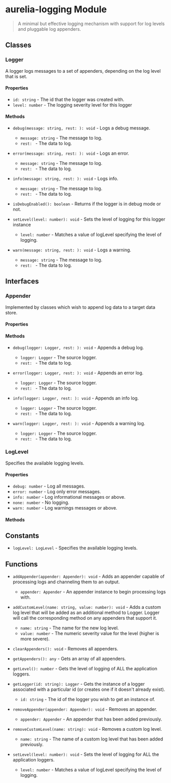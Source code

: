 # aurelia-logging Module

> A minimal but effective logging mechanism with support for log levels and pluggable log appenders.

## Classes


### Logger

A logger logs messages to a set of appenders, depending on the log level that is set.

#### Properties

* `id: string` - The id that the logger was created with.
* `level: number` - The logging severity level for this logger

#### Methods


* `debug(message: string, rest: ): void` - Logs a debug message.
  * `message: string` - The message to log.
  * `rest: ` - The data to log.



* `error(message: string, rest: ): void` - Logs an error.
  * `message: string` - The message to log.
  * `rest: ` - The data to log.



* `info(message: string, rest: ): void` - Logs info.
  * `message: string` - The message to log.
  * `rest: ` - The data to log.



* `isDebugEnabled(): boolean` - Returns if the logger is in debug mode or not.


* `setLevel(level: number): void` - Sets the level of logging for this logger instance
  * `level: number` - Matches a value of logLevel specifying the level of logging.



* `warn(message: string, rest: ): void` - Logs a warning.
  * `message: string` - The message to log.
  * `rest: ` - The data to log.




## Interfaces


### Appender

Implemented by classes which wish to append log data to a target data store.

#### Properties


#### Methods


* `debug(logger: Logger, rest: ): void` - Appends a debug log.
  * `logger: Logger` - The source logger.
  * `rest: ` - The data to log.



* `error(logger: Logger, rest: ): void` - Appends an error log.
  * `logger: Logger` - The source logger.
  * `rest: ` - The data to log.



* `info(logger: Logger, rest: ): void` - Appends an info log.
  * `logger: Logger` - The source logger.
  * `rest: ` - The data to log.



* `warn(logger: Logger, rest: ): void` - Appends a warning log.
  * `logger: Logger` - The source logger.
  * `rest: ` - The data to log.




### LogLevel

Specifies the available logging levels.

#### Properties

* `debug: number` - Log all messages.
* `error: number` - Log only error messages.
* `info: number` - Log informational messages or above.
* `none: number` - No logging.
* `warn: number` - Log warnings messages or above.

#### Methods



## Constants

* `logLevel: LogLevel` - Specifies the available logging levels.

## Functions


* `addAppender(appender: Appender): void` - Adds an appender capable of processing logs and channeling them to an output.
  * `appender: Appender` - An appender instance to begin processing logs with.



* `addCustomLevel(name: string, value: number): void` - Adds a custom log level that will be added as an additional method to Logger.
Logger will call the corresponding method on any appenders that support it.
  * `name: string` - The name for the new log level.
  * `value: number` - The numeric severity value for the level (higher is more severe).



* `clearAppenders(): void` - Removes all appenders.


* `getAppenders(): any` - Gets an array of all appenders.


* `getLevel(): number` - Gets the level of logging of ALL the application loggers.


* `getLogger(id: string): Logger` - Gets the instance of a logger associated with a particular id (or creates one if it doesn&#x27;t already exist).
  * `id: string` - The id of the logger you wish to get an instance of.


* `removeAppender(appender: Appender): void` - Removes an appender.
  * `appender: Appender` - An appender that has been added previously.



* `removeCustomLevel(name: string): void` - Removes a custom log level.
  * `name: string` - The name of a custom log level that has been added previously.



* `setLevel(level: number): void` - Sets the level of logging for ALL the application loggers.
  * `level: number` - Matches a value of logLevel specifying the level of logging.


